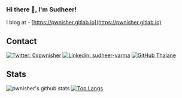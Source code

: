 ### Hi there 👋, I'm Sudheer!

I blog at - [https://pwnisher.gitlab.io](https://pwnisher.gitlab.io)

## Contact



[![Twitter: 0xpwnisher](https://img.shields.io/twitter/follow/0xpwnisher?style=social)](https://twitter.com/0xpwnisher)
[![Linkedin: sudheer-varma](https://img.shields.io/badge/-thaianebraga-blue?style=flat-square&logo=Linkedin&logoColor=white&link=https://in.linkedin.com/in/sudheer-varma-b36826105)](https://in.linkedin.com/in/sudheer-varma-b36826105)
[![GitHub Thaiane](https://img.shields.io/github/followers/thaiane?label=follow&style=social)](https://github.com/pwn1sher)



## Stats
![pwnisher's github stats](https://github-readme-stats.vercel.app/api?username=pwn1sher&show_icons=true&hide_border=false&theme=tokyonight&count_private=true&hide_title=false)
[![Top Langs](https://github-readme-stats.vercel.app/api/top-langs/?username=pwn1sher&hide=html&theme=tokyonight&layout=compact)](https://github.com/anuraghazra/github-readme-stats)



<!--
**pwn1sher/pwn1sher** is a ✨ _special_ ✨ repository because its `README.md` (this file) appears on your GitHub profile.

Here are some ideas to get you started:

- 🔭 I’m currently working on ...
- 🌱 I’m currently learning ...
- 👯 I’m looking to collaborate on ...
- 🤔 I’m looking for help with ...
- 💬 Ask me about ...
- 📫 How to reach me: ...
- 😄 Pronouns: ...
- ⚡ Fun fact: ...
-->
